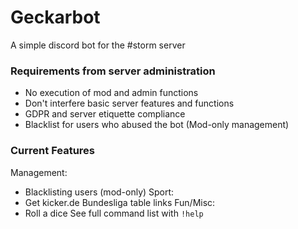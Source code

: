 # Geckarbot
A simple discord bot for the #storm server

### Requirements from server administration
- No execution of mod and admin functions
- Don't interfere basic server features and functions
- GDPR and server etiquette compliance
- Blacklist for users who abused the bot (Mod-only management)

### Current Features
Management:
- Blacklisting users (mod-only)
Sport:
- Get kicker.de Bundesliga table links
Fun/Misc:
- Roll a dice
See full command list with `!help`
